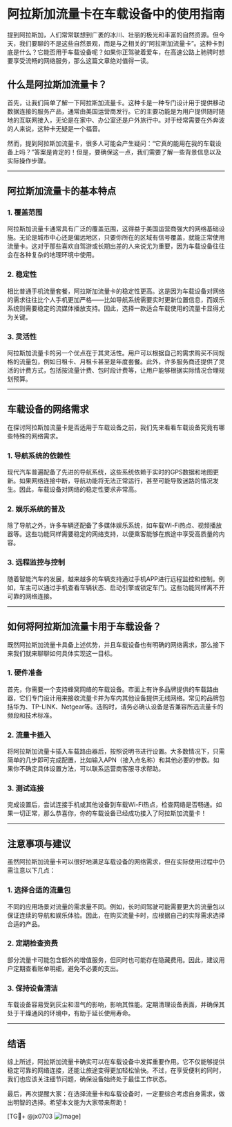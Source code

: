 # 阿拉斯加流量卡在车载设备中的使用指南

提到阿拉斯加，人们常常联想到广袤的冰川、壮丽的极光和丰富的自然资源。但今天，我们要聊的不是这些自然景观，而是与之相关的“阿拉斯加流量卡”。这种卡到底是什么？它能否用于车载设备呢？如果你正驾驶着爱车，在高速公路上驰骋时想要享受流畅的网络服务，那么这篇文章绝对值得一读。

## 什么是阿拉斯加流量卡？

首先，让我们简单了解一下阿拉斯加流量卡。这种卡是一种专门设计用于提供移动数据连接的服务产品，通常由美国运营商发行。它的主要功能是为用户提供随时随地的互联网接入，无论是在家中、办公室还是户外旅行中。对于经常需要在外奔波的人来说，这种卡无疑是一个福音。

然而，提到阿拉斯加流量卡，很多人可能会产生疑问：“它真的能用在我的车载设备上吗？”答案是肯定的！但是，要确保这一点，我们需要了解一些背景信息以及实际操作步骤。

---

## 阿拉斯加流量卡的基本特点

### 1. **覆盖范围**
阿拉斯加流量卡通常具有广泛的覆盖范围，这得益于美国运营商强大的网络基础设施。无论是城市中心还是偏远地区，只要你所在的区域有信号覆盖，就能正常使用流量卡。这对于那些喜欢自驾游或长期出差的人来说尤为重要，因为车载设备往往会在各种复杂的地理环境中使用。

### 2. **稳定性**
相比普通手机流量套餐，阿拉斯加流量卡的稳定性更高。这是因为车载设备对网络的需求往往比个人手机更加严格——比如导航系统需要实时更新位置信息，而娱乐系统则需要稳定的流媒体播放支持。因此，选择一款适合车载使用的流量卡显得尤为关键。

### 3. **灵活性**
阿拉斯加流量卡的另一个优点在于其灵活性。用户可以根据自己的需求购买不同规格的流量包，例如日租卡、月租卡甚至是年度套餐。此外，许多服务商还提供了灵活的计费方式，包括按流量计费、包时段计费等，让用户能够根据实际情况合理规划预算。

---

## 车载设备的网络需求

在探讨阿拉斯加流量卡是否适用于车载设备之前，我们先来看看车载设备究竟有哪些特殊的网络需求。

### 1. **导航系统的依赖性**
现代汽车普遍配备了先进的导航系统，这些系统依赖于实时的GPS数据和地图更新。如果网络连接中断，导航功能将无法正常运行，甚至可能导致迷路的情况发生。因此，车载设备对网络的稳定性要求非常高。

### 2. **娱乐系统的普及**
除了导航之外，许多车辆还配备了多媒体娱乐系统，如车载Wi-Fi热点、视频播放器等。这些功能同样需要稳定的网络支持，以便乘客能够在旅途中享受高质量的内容。

### 3. **远程监控与控制**
随着智能汽车的发展，越来越多的车辆支持通过手机APP进行远程监控和控制。例如，车主可以通过手机查看车辆状态、启动引擎或锁定车门。这些功能同样离不开可靠的网络连接。

---

## 如何将阿拉斯加流量卡用于车载设备？

既然阿拉斯加流量卡具备上述优势，并且车载设备也有明确的网络需求，那么接下来我们就来聊聊如何具体实现这一目标。

### 1. **硬件准备**
首先，你需要一个支持蜂窝网络的车载设备。市面上有许多品牌提供的车载路由器，它们专门设计用来接收流量卡并为车内其他设备提供无线网络。常见的品牌包括华为、TP-LINK、Netgear等。选购时，请务必确认设备是否兼容所选流量卡的频段和技术标准。

### 2. **流量卡插入**
将阿拉斯加流量卡插入车载路由器后，按照说明书进行设置。大多数情况下，只需简单的几步即可完成配置，比如输入APN（接入点名称）和其他必要的参数。如果你不确定具体设置方法，可以联系运营商客服寻求帮助。

### 3. **测试连接**
完成设置后，尝试连接手机或其他设备到车载Wi-Fi热点，检查网络是否畅通。如果一切正常，那么恭喜你，你的车载设备已经成功接入了阿拉斯加流量卡！

---

## 注意事项与建议

虽然阿拉斯加流量卡可以很好地满足车载设备的网络需求，但在实际使用过程中仍需注意以下几点：

### 1. **选择合适的流量包**
不同的应用场景对流量的需求量不同。例如，长时间驾驶可能需要更大的流量包以保证连续的导航和娱乐体验。因此，在购买流量卡时，应根据自己的实际需求选择合适的产品。

### 2. **定期检查资费**
部分流量卡可能包含额外的增值服务，但同时也可能存在隐藏费用。因此，建议用户定期查看账单明细，避免不必要的支出。

### 3. **保持设备清洁**
车载设备容易受到灰尘和湿气的影响，影响其性能。定期清理设备表面，并确保其处于干燥通风的环境中，有助于延长使用寿命。

---

## 结语

综上所述，阿拉斯加流量卡确实可以在车载设备中发挥重要作用。它不仅能够提供稳定可靠的网络连接，还能让旅途变得更加轻松愉快。不过，在享受便利的同时，我们也应该关注细节问题，确保设备始终处于最佳工作状态。

最后，再次提醒大家：在选择流量卡和车载设备时，一定要综合考虑自身需求，做出明智的选择。希望本文能为大家带来帮助！

[TG💪+ @jx0703 ![Image](https://github.com/user-attachments/assets/dbca1d08-cadb-493c-b0ec-ad6f7a83f270)]